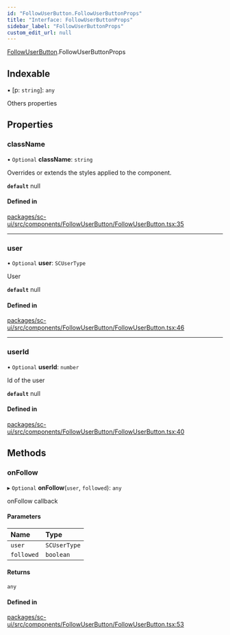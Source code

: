 ```yaml
---
id: "FollowUserButton.FollowUserButtonProps"
title: "Interface: FollowUserButtonProps"
sidebar_label: "FollowUserButtonProps"
custom_edit_url: null
---
```


[FollowUserButton](../modules/FollowUserButton).FollowUserButtonProps

## Indexable

▪ [p: `string`]: `any`

Others properties

## Properties

### className

• `Optional` **className**: `string`

Overrides or extends the styles applied to the component.

**`default`** null

#### Defined in

[packages/sc-ui/src/components/FollowUserButton/FollowUserButton.tsx:35](https://github.com/selfcommunity/community-ui/blob/9148e4e/packages/sc-ui/src/components/FollowUserButton/FollowUserButton.tsx#L35)

___

### user

• `Optional` **user**: `SCUserType`

User

**`default`** null

#### Defined in

[packages/sc-ui/src/components/FollowUserButton/FollowUserButton.tsx:46](https://github.com/selfcommunity/community-ui/blob/9148e4e/packages/sc-ui/src/components/FollowUserButton/FollowUserButton.tsx#L46)

___

### userId

• `Optional` **userId**: `number`

Id of the user

**`default`** null

#### Defined in

[packages/sc-ui/src/components/FollowUserButton/FollowUserButton.tsx:40](https://github.com/selfcommunity/community-ui/blob/9148e4e/packages/sc-ui/src/components/FollowUserButton/FollowUserButton.tsx#L40)

## Methods

### onFollow

▸ `Optional` **onFollow**(`user`, `followed`): `any`

onFollow callback

#### Parameters

| Name | Type |
| :------ | :------ |
| `user` | `SCUserType` |
| `followed` | `boolean` |

#### Returns

`any`

#### Defined in

[packages/sc-ui/src/components/FollowUserButton/FollowUserButton.tsx:53](https://github.com/selfcommunity/community-ui/blob/9148e4e/packages/sc-ui/src/components/FollowUserButton/FollowUserButton.tsx#L53)
